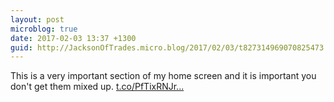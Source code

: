 ```yaml
---
layout: post
microblog: true
date: 2017-02-03 13:37 +1300
guid: http://JacksonOfTrades.micro.blog/2017/02/03/t827314969070825473.html
---
```

This is a very important section of my home screen and it is important you don't get them mixed up. [t.co/PfTixRNJr...](https://t.co/PfTixRNJrw)

